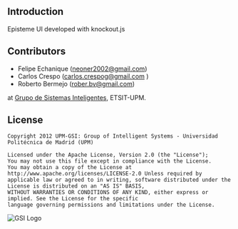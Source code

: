 Introduction
---------------------
Episteme UI developed with knockout.js

## Contributors

* Felipe Echanique (<neoner2002@gmail.com>)  
* Carlos Crespo (carlos.crespog@gmail.com )  
* Roberto Bermejo (rober.bv@gmail.com)  

at [Grupo de Sistemas Inteligentes](http://www.gsi.dit.upm.es/), ETSIT-UPM.


## License

```
Copyright 2012 UPM-GSI: Group of Intelligent Systems - Universidad Politécnica de Madrid (UPM)

Licensed under the Apache License, Version 2.0 (the "License"); 
You may not use this file except in compliance with the License. 
You may obtain a copy of the License at http://www.apache.org/licenses/LICENSE-2.0 Unless required by 
applicable law or agreed to in writing, software distributed under the License is distributed on an "AS IS" BASIS,
WITHOUT WARRANTIES OR CONDITIONS OF ANY KIND, either express or implied. See the License for the specific 
language governing permissions and limitations under the License.
```
![GSI Logo](http://gsi.dit.upm.es/templates/jgsi/images/logo.png)